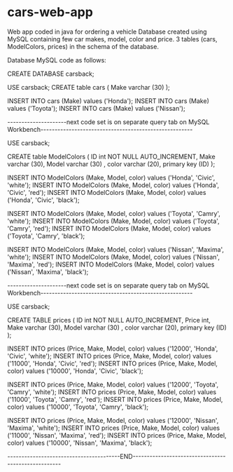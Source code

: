 # cars-web-app
Web app coded in java for ordering a vehicle
Database created using MySQL containing few car makes, model, color and price. 3 tables (cars, ModelColors, prices) in the schema of the database.


Database MySQL code as follows:



CREATE DATABASE carsback;

USE carsback;
CREATE table cars
(
Make varchar (30)
);


INSERT INTO cars (Make) values ('Honda');
INSERT INTO cars (Make) values ('Toyota');
INSERT INTO cars (Make) values ('Nissan');


---------------------next code set is on separate query tab on MySQL Workbench------------------------------------------------------


USE carsback;

CREATE table ModelColors
(
ID int NOT NULL AUTO_INCREMENT, Make varchar (30), Model varchar (30) , color varchar (20),
primary key (ID)
);

INSERT INTO ModelColors (Make, Model, color) values ('Honda', 'Civic', 'white');
INSERT INTO ModelColors (Make, Model, color) values ('Honda', 'Civic', 'red');
INSERT INTO ModelColors (Make, Model, color) values ('Honda', 'Civic', 'black');

INSERT INTO ModelColors (Make, Model, color) values ('Toyota', 'Camry', 'white');
INSERT INTO ModelColors (Make, Model, color) values ('Toyota', 'Camry', 'red');
INSERT INTO ModelColors (Make, Model, color) values ('Toyota', 'Camry', 'black');

INSERT INTO ModelColors (Make, Model, color) values ('Nissan', 'Maxima', 'white');
INSERT INTO ModelColors (Make, Model, color) values ('Nissan', 'Maxima', 'red');
INSERT INTO ModelColors (Make, Model, color) values ('Nissan', 'Maxima', 'black');



---------------------next code set is on separate query tab on MySQL Workbench------------------------------------------------------


USE carsback;

CREATE TABLE prices
(
ID int NOT NULL AUTO_INCREMENT, Price int, Make varchar (30), Model varchar (30) , color varchar (20),
primary key (ID)
);

INSERT INTO prices (Price, Make, Model, color) values ('12000', 'Honda', 'Civic', 'white');
INSERT INTO prices (Price, Make, Model, color) values ('11000', 'Honda', 'Civic', 'red');
INSERT INTO prices (Price, Make, Model, color) values ('10000', 'Honda', 'Civic', 'black');

INSERT INTO prices (Price, Make, Model, color) values ('12000', 'Toyota', 'Camry', 'white');
INSERT INTO prices (Price, Make, Model, color) values ('11000', 'Toyota', 'Camry', 'red');
INSERT INTO prices (Price, Make, Model, color) values ('10000', 'Toyota', 'Camry', 'black');

INSERT INTO prices (Price, Make, Model, color) values ('12000', 'Nissan', 'Maxima', 'white');
INSERT INTO prices (Price, Make, Model, color) values ('11000', 'Nissan', 'Maxima', 'red');
INSERT INTO prices (Price, Make, Model, color) values ('10000', 'Nissan', 'Maxima', 'black');




----------------------------------------END----------------------------------------------------
